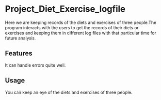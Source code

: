 

# Project_Diet_Exercise_logfile

Here we are keeping records of the diets and exercises of three people.The program interacts with the users to get the records of their diets or exercises and keeping them in different log files with that particular time for future analysis.

## Features

It can handle errors quite well.

## Usage
You can keep an eye of the diets and exercises of three people.